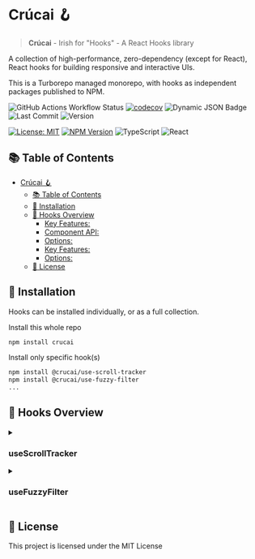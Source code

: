 # Crúcai 🪝

> **Crúcai** - Irish for "Hooks" - A React Hooks library

A collection of high-performance, zero-dependency (except for React), React hooks for building responsive and interactive UIs.

This is a Turborepo managed monorepo, with hooks as independent packages published to NPM.

![GitHub Actions Workflow Status](https://img.shields.io/github/actions/workflow/status/conorluddy/crucai/ci.yml) [![codecov](https://codecov.io/gh/conorluddy/crucai/branch/main/graph/badge.svg?token=WTHO1C6UL4)](https://codecov.io/gh/conorluddy/crucai) ![Dynamic JSON Badge](https://img.shields.io/badge/dynamic/json?url=https%3A%2F%2Fraw.githubusercontent.com%2Fconorluddy%2Fcrucai%2Fmain%2F.github%2Ftype-coverage.json&query=%24.percentString&suffix=%25&style=flat&logo=typescript&label=TS%20Coverage&color=abff3d)
 ![Last Commit](https://img.shields.io/github/last-commit/conorluddy/crucai) ![Version](https://img.shields.io/github/package-json/v/conorluddy/crucai) 


[![License: MIT](https://img.shields.io/badge/License-MIT-blue.svg)](https://opensource.org/licenses/MIT)
[![NPM Version](https://img.shields.io/npm/v/crucai.svg)](https://www.npmjs.com/package/crucai)
![TypeScript](https://img.shields.io/badge/TypeScript-4.9+-blue)
![React](https://img.shields.io/badge/React-18.0+-blue)

## 📚 Table of Contents

- [Crúcai 🪝](#crúcai-)
  - [📚 Table of Contents](#-table-of-contents)
  - [🚀 Installation](#-installation)
  - [🔌 Hooks Overview](#-hooks-overview)
      - [Key Features:](#key-features)
      - [Component API:](#component-api)
      - [Options:](#options)
      - [Key Features:](#key-features-1)
      - [Options:](#options-1)
  - [📝 License](#-license)

## 🚀 Installation

Hooks can be installed individually, or as a full collection.

Install this whole repo

```bash
npm install crucai
```

Install only specific hook(s)

```bash
npm install @crucai/use-scroll-tracker
npm install @crucai/use-fuzzy-filter
...
```


## 🔌 Hooks Overview

<details>
<summary><h3>useScrollTracker</h3></summary>

A high-performance hook for tracking element visibility and position as users scroll.

```tsx
import { useScrollTracker } from "crucai";

function FadeInElement() {
  const { ref, metrics } = useScrollTracker();
  
  return (
    <div 
      ref={ref}
      style={{ 
        opacity: metrics.visibility.percentage / 100,
        transform: `translateY(${(1 - metrics.visibility.percentage / 100) * 20}px)`,
      }}
    >
      This element fades in as it enters the viewport
    </div>
  );
}
```

#### Key Features:

- **Visibility tracking**: Percentage visible, fully/partially visible states
- **Position tracking**: Relative to viewport top, center, bottom
- **Threshold detection**: Track when element crosses specific visibility points
- **Scroll direction**: Detect up/down scrolling
- **Scroll physics**: Velocity, acceleration, inertia measurements
- **Entry/exit tracking**: Direction, timing, duration
- **High performance**: Uses IntersectionObserver, throttling, and passive events

#### Component API:

The hook also provides a component API using render props:

```tsx
import { ScrollTracker } from "crucai";

function AnimatedElement() {
  return (
    <ScrollTracker>
      {(metrics, ref) => (
        <div 
          ref={ref}
          style={{ 
            opacity: metrics.visibility.percentage / 100,
          }}
        >
          Animated content
        </div>
      )}
    </ScrollTracker>
  );
}
```

#### Options:

```tsx
const { ref, metrics } = useScrollTracker({
  // Visibility thresholds to track (0-100)
  thresholds: [0, 25, 50, 75, 100],
  
  // Offset from top/bottom of viewport (e.g., for fixed headers/footers)
  offsetTop: 0,
  offsetBottom: 0,
  
  // Custom scroll container instead of window
  root: containerRef,
  
  // Other options for fine-tuning
  rootMargin: "0px 0px 0px 0px",
  disabled: false,
  throttleDelay: 0,
  
  // Physics-based animation control
  dynamics: {
    inertiaDecayTime: 300,
    maxVelocity: 1000,
    easing: "easeInOut",
    customEasingPoints: [0.33, 1, 0.68, 1]
  }
});
```

> 💡 **Performance Tip:** The hook is optimized to prevent re-renders when metrics haven't changed significantly, making it suitable for scroll-based animations without performance degradation.

</details>

<details>
<summary><h3>useFuzzyFilter</h3></summary>

A powerful hook for fuzzy text filtering with advanced matching capabilities.

```tsx
import { useFuzzyFilter } from "crucai";

function SearchableList({ items }) {
  const { filteredItems, setQuery } = useFuzzyFilter({
    items,
    threshold: 2, // Max Levenshtein distance
  });
  
  return (
    <div>
      <input 
        type="text"
        onChange={(e) => setQuery(e.target.value)} 
        placeholder="Search items..." 
      />
      <ul>
        {filteredItems.map((item, index) => (
          <li key={index}>{item}</li>
        ))}
      </ul>
    </div>
  );
}
```

#### Key Features:

- **Fuzzy searching**: Finds close matches even with typos
- **Levenshtein distance**: Controls how strict the matching is
- **Performance optimized**: Uses trie data structure for efficient filtering
- **Customizable**: Set match thresholds and search keys

#### Options:

```tsx
const { filteredItems, setQuery } = useFuzzyFilter({
  // Items to filter (strings or objects)
  items: ['apple', 'banana', 'orange'],
  
  // If items are objects, specify which keys to search in
  keys: ['name', 'description'],
  
  // Maximum Levenshtein distance for a match (default: 2)
  threshold: 2,
  
  // Initial search query (optional)
  initialQuery: '',
  
  // Whether to match entire query or individual words (default: false)
  matchByWord: true,
  
  // Sort results by relevance (default: true)
  sortResults: true
});
```

> 🔍 **Tip:** Using a lower threshold (1-2) provides stricter matching, while higher values (3+) allow more fuzzy results.

</details>



## 📝 License

This project is licensed under the MIT License


